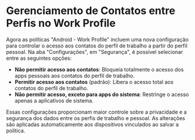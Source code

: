 # Gerenciamento de Contatos entre Perfis no Work Profile

Agora as políticas "Android - Work Profile" incluem uma nova configuração para controlar o acesso aos contatos do perfil de trabalho a partir do perfil pessoal. Na aba "Configurações", em "Segurança", é possível selecionar entre as seguintes opções:

* **Não permitir acesso aos contatos**: Bloqueia totalmente o acesso dos apps pessoais aos contatos do perfil de trabalho.
* **Permitir acesso aos contatos** (padrão): Libera o acesso total aos contatos do perfil de trabalho.
* **Não permitir acesso, exceto para apps do sistema**: Restringe o acesso apenas a aplicativos de sistema.

Essas configurações proporcionam maior controle sobre a privacidade e a segurança dos dados entre os perfis de trabalho e pessoal. As alterações são aplicadas automaticamente aos dispositivos vinculados ao salvar a política.
